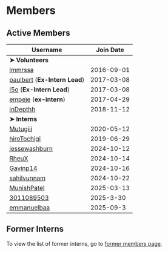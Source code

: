 # Members

## Active Members

|**Username**|**Join Date**|
|------------|-------------|
|**➤ Volunteers**||
|[lmmrssa](https://lmmrssa.github.io)| 2016-09-01 |
|[paulbert](profiles/paulbert.md) (**Ex-Intern Lead**)| 2017-03-08 |
|[i5o](profiles/i5o.md) (**Ex-Intern Lead**)| 2017-03-08 |
|[empeje](profiles/empeje.md) (**ex-intern**)| 2017-04-29 |
|[inDepthh](profiles/inDepthh.md)|2018-11-12|
|**➤ Interns**||
|[Mutugiii](profiles/mutugiii.md)|2020-05-12|
|[hiroTochigi](profiles/hiroTochigi.md)|2019-06-29|
|[jessewashburn](profiles/jessewashburn.md)|2024-10-12|
|[RheuX](profiles/RheuX.md)|2024-10-14|
|[Gavinp14](profiles/Gavinp14.md)|2024-10-16|
|[sahilvunnam](profiles/sahilvunnam.md)|2024-10-22|
|[MunishPatel](profiles/munishpatel.md)|2025-03-13|
|[3011089503](profiles/3011089503.md)|2025-3-30|
|[emmanuelbaa](profiles/emmanuelbaa.md)|2025-09-3|

## Former Interns
To view the list of former interns, go to [former members page](vi-former-members.md).
